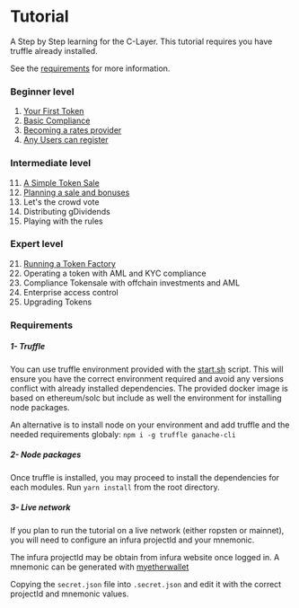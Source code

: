 
# Tutorial

A Step by Step learning for the C-Layer.
This tutorial requires you have truffle already installed.

See the [requirements](#requirements) for more information.

### Beginner level

01. [Your First Token](./01-TokenCreation.md)
02. [Basic Compliance](./02-BasicTokenCompliance.md)
03. [Becoming a rates provider](./03-RatesProvider.md)
04. [Any Users can register](./04-UserRegistry.md)

### Intermediate level

11. [A Simple Token Sale](./11-TokenSale.md)
12. [Planning a sale and bonuses](./12-AdvancedSale.md)
13. Let's the crowd vote
14. Distributing gDividends
15. Playing with the rules

### Expert level

21. [Running a Token Factory](./21-TokenFactory.md)
22. Operating a token with AML and KYC compliance
23. Compliance Tokensale with offchain investments and AML
24. Enterprise access control
25. Upgrading Tokens

### Requirements

##### 1- Truffle
You can use truffle environment provided with the [start.sh](../start.sh) script.
This will ensure you have the correct environment required and avoid any versions conflict with already installed dependencies.
The provided docker image is based on ethereum/solc but include as well the environment for installing node packages. 

An alternative is to install node on your environment and add truffle and the needed requirements globaly: 
`npm i -g truffle ganache-cli`

##### 2- Node packages
Once truffle is installed, you may proceed to install the dependencies for each modules.
Run `yarn install` from the root directory.

##### 3- Live network
If you plan to run the tutorial on a live network (either ropsten or mainnet), you will need to configure an infura projectId and your mnemonic.

The infura projectId may be obtain from infura website once logged in.
A mnemonic can be generated with [myetherwallet](https://www.myetherwallet.com/create-wallet)

Copying the `secret.json` file into `.secret.json` and edit it with the correct projectId and mnemonic values.




